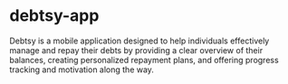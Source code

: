 # debtsy-app
Debtsy is a mobile application designed to help individuals effectively manage and repay their debts by providing a clear overview of their balances, creating personalized repayment plans, and offering progress tracking and motivation along the way.
